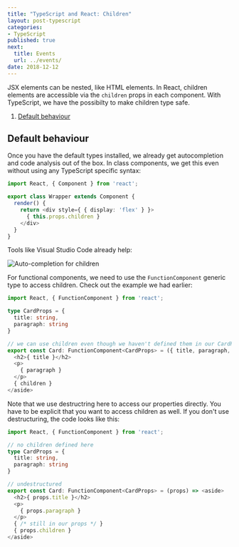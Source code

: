 ```yaml
---
title: "TypeScript and React: Children"
layout: post-typescript
categories:
- TypeScript
published: true
next:
  title: Events
  url: ../events/
date: 2018-12-12
---
```


JSX elements can be nested, like HTML elements. In React, children elements are accessible via
the `children` props in each component. With TypeScript, we have the possibilty to make children
type safe.

1. [Default behaviour](#default-behaviour)

## Default behaviour

Once you have the default types installed, we already get autocompletion and code analysis out of the box.
In class components, we get this even without using any TypeScript specific syntax:

```typescript
import React, { Component } from 'react';

export class Wrapper extends Component {
  render() {
    return <div style={ { display: 'flex' } }>
      { this.props.children }
    </div>
  }
}
```

Tools like Visual Studio Code already help:

![Auto-completion for children](../img/children-1.png)

For functional components, we need to use the `FunctionComponent` generic type to access children. Check out the example
we had earlier:

```typescript
import React, { FunctionComponent } from 'react';

type CardProps = {
  title: string,
  paragraph: string
}

// we can use children even though we haven't defined them in our CardProps
export const Card: FunctionComponent<CardProps> = ({ title, paragraph, children }) => <aside>
  <h2>{ title }</h2>
  <p>
    { paragraph }
  </p>
  { children }
</aside>
```

Note that we use destructring here to access our properties directly. You have to be
explicit that you want to access children as well. If you don't use destructuring, the
code looks like this:


```typescript
import React, { FunctionComponent } from 'react';

// no children defined here
type CardProps = {
  title: string,
  paragraph: string
}

// undestructured
export const Card: FunctionComponent<CardProps> = (props) => <aside>
  <h2>{ props.title }</h2>
  <p>
    { props.paragraph }
  </p>
  { /* still in our props */ }
  { props.children }
</aside>
```
